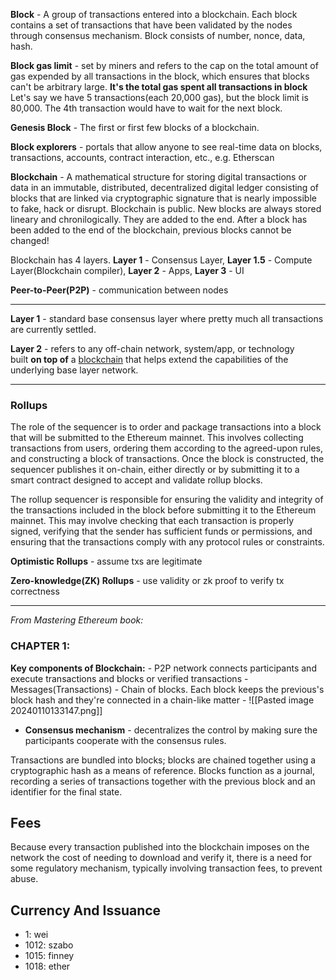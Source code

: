 **Block** - A group of transactions entered into a blockchain. Each block contains a set of transactions that have been validated by the nodes through consensus mechanism. Block consists of number, nonce, data, hash.

**Block gas limit** - set by miners and refers to the cap on the total amount of gas expended by all transactions in the block, which ensures that blocks can't be arbitrary large. **It's the total gas spent all transactions in block**
	Let's say we have 5 transactions(each 20,000 gas), but the block limit is 80,000. The 4th transaction would have to wait for the next block.

**Genesis Block** - The first or first few blocks of a blockchain.

**Block explorers** - portals that allow anyone to see real-time data on blocks, transactions, accounts, contract interaction, etc., e.g. Etherscan

**Blockchain** - A mathematical structure for storing digital transactions or data in an immutable, distributed, decentralized digital ledger consisting of blocks that are linked via cryptographic signature that is nearly impossible to fake, hack or disrupt. 
Blockchain is public. New blocks are always stored lineary and chronilogically. They are added to the end. After a block has been added to the end of the blockchain, previous blocks cannot be changed!

Blockchain has 4 layers. **Layer 1** - Consensus Layer, **Layer 1.5** - Compute Layer(Blockchain compiler), **Layer 2** - Apps, **Layer 3** - UI

**Peer-to-Peer(P2P)** - communication between nodes
****
**Layer 1** - standard base consensus layer where pretty much all transactions are currently settled.

**Layer 2** - refers to any off-chain network, system/app, or technology built **on top of** a [blockchain](https://chain.link/education-hub/blockchain)  that helps extend the capabilities of the underlying base layer network. 
****
### Rollups

The role of the sequencer is to order and package transactions into a block that will be submitted to the Ethereum mainnet. This involves collecting transactions from users, ordering them according to the agreed-upon rules, and constructing a block of transactions.
Once the block is constructed, the sequencer publishes it on-chain, either directly or by submitting it to a smart contract designed to accept and validate rollup blocks.

The rollup sequencer is responsible for ensuring the validity and integrity of the transactions included in the block before submitting it to the Ethereum mainnet. This may involve checking that each transaction is properly signed, verifying that the sender has sufficient funds or permissions, and ensuring that the transactions comply with any protocol rules or constraints.

**Optimistic Rollups** - assume txs are legitimate

**Zero-knowledge(ZK) Rollups** - use validity or zk proof to verify tx correctness
****
*From Mastering Ethereum book:*
### CHAPTER 1:

**Key components of Blockchain:**
    - P2P network connects participants and execute transactions and blocks or verified transactions
    - Messages(Transactions)
    - Chain of blocks. Each block keeps the previous's block hash and they're connected in a chain-like matter
    - ![[Pasted image 20240110133147.png]]

- **Consensus mechanism** - decentralizes the control by making sure the participants cooperate with the consensus rules.

Transactions are bundled into blocks; blocks are chained together using a cryptographic hash as a means of reference. Blocks function as a journal, recording a series of transactions together with the previous block and an identifier for the final state.

Fees
-------------------------------------------------------------------------------------------------------------
Because every transaction published into the blockchain imposes on the network the cost of needing to download and verify it, there is a need for some regulatory mechanism, typically involving transaction fees, to prevent abuse.

Currency And Issuance
-------------------------------------------------------------------------------------------------------------
- 1: wei
- 1012: szabo
- 1015: finney
- 1018: ether